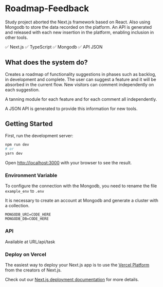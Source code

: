 # Roadmap-Feedback

Study project aborted the Next.js framework based on React. Also using Mongodb to store the data recorded on the platform. An API is generated and released with each new insertion in the platform, enabling inclusion in other tools.

✅ Next.js
✅ TypeScript
✅ Mongodb
✅ API JSON

## What does the system do?

Creates a roadmap of functionality suggestions in phases such as backlog, in development and complete. The user can suggest a feature and it will be absorbed in the current flow. New visitors can comment independently on each suggestion.

A tanning module for each feature and for each comment all independently.

A JSON API is generated to provide this information for new tools.

## Getting Started

First, run the development server:

```bash
npm run dev
# or
yarn dev
```

Open [http://localhost:3000](http://localhost:3000) with your browser to see the result.

### Environment Variable

To configure the connection with the Mongodb, you need to rename the file `example_env` to `.env`

It is necessary to create an account at Mongodb and generate a cluster with a collection.

```
MONGODB_URI=CODE_HERE
MONGODB_DB=CODE_HERE
```

### API
Available at
URL/api/task

### Deploy on Vercel

The easiest way to deploy your Next.js app is to use the [Vercel Platform](https://vercel.com/import?utm_medium=default-template&filter=next.js&utm_source=create-next-app&utm_campaign=create-next-app-readme) from the creators of Next.js.

Check out our [Next.js deployment documentation](https://nextjs.org/docs/deployment) for more details.
